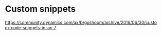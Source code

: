 # Custom snippets


https://community.dynamics.com/ax/b/goshoom/archive/2016/06/30/custom-code-snippets-in-ax-7
